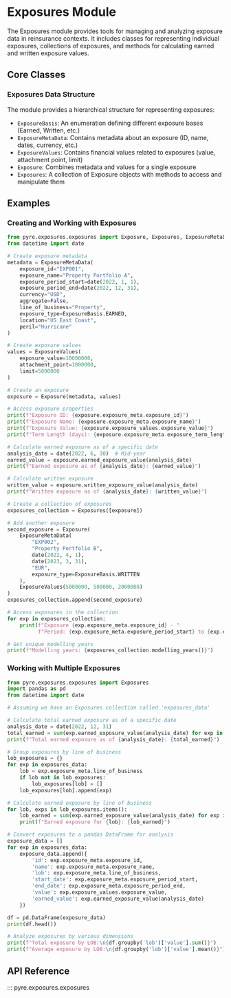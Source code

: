 # Exposures Module

The Exposures module provides tools for managing and analyzing exposure data in reinsurance contexts. It includes classes for representing individual exposures, collections of exposures, and methods for calculating earned and written exposure values.

## Core Classes

### Exposures Data Structure

The module provides a hierarchical structure for representing exposures:

- `ExposureBasis`: An enumeration defining different exposure bases (Earned, Written, etc.)
- `ExposureMetaData`: Contains metadata about an exposure (ID, name, dates, currency, etc.)
- `ExposureValues`: Contains financial values related to exposures (value, attachment point, limit)
- `Exposure`: Combines metadata and values for a single exposure
- `Exposures`: A collection of Exposure objects with methods to access and manipulate them

## Examples

### Creating and Working with Exposures

```python
from pyre.exposures.exposures import Exposure, Exposures, ExposureMetaData, ExposureValues, ExposureBasis
from datetime import date

# Create exposure metadata
metadata = ExposureMetaData(
    exposure_id="EXP001",
    exposure_name="Property Portfolio A",
    exposure_period_start=date(2022, 1, 1),
    exposure_period_end=date(2022, 12, 31),
    currency="USD",
    aggregate=False,
    line_of_business="Property",
    exposure_type=ExposureBasis.EARNED,
    location="US East Coast",
    peril="Hurricane"
)

# Create exposure values
values = ExposureValues(
    exposure_value=10000000,
    attachment_point=1000000,
    limit=5000000
)

# Create an exposure
exposure = Exposure(metadata, values)

# Access exposure properties
print(f"Exposure ID: {exposure.exposure_meta.exposure_id}")
print(f"Exposure Name: {exposure.exposure_meta.exposure_name}")
print(f"Exposure Value: {exposure.exposure_values.exposure_value}")
print(f"Term Length (days): {exposure.exposure_meta.exposure_term_length_days()}")

# Calculate earned exposure as of a specific date
analysis_date = date(2022, 6, 30)  # Mid-year
earned_value = exposure.earned_exposure_value(analysis_date)
print(f"Earned exposure as of {analysis_date}: {earned_value}")

# Calculate written exposure
written_value = exposure.written_exposure_value(analysis_date)
print(f"Written exposure as of {analysis_date}: {written_value}")

# Create a collection of exposures
exposures_collection = Exposures([exposure])

# Add another exposure
second_exposure = Exposure(
    ExposureMetaData(
        "EXP002", 
        "Property Portfolio B",
        date(2022, 4, 1),
        date(2023, 3, 31),
        "EUR",
        exposure_type=ExposureBasis.WRITTEN
    ),
    ExposureValues(5000000, 500000, 2000000)
)
exposures_collection.append(second_exposure)

# Access exposures in the collection
for exp in exposures_collection:
    print(f"Exposure {exp.exposure_meta.exposure_id} - "
          f"Period: {exp.exposure_meta.exposure_period_start} to {exp.exposure_meta.exposure_period_end}")

# Get unique modelling years
print(f"Modelling years: {exposures_collection.modelling_years()}")
```

### Working with Multiple Exposures

```python
from pyre.exposures.exposures import Exposures
import pandas as pd
from datetime import date

# Assuming we have an Exposures collection called 'exposures_data'

# Calculate total earned exposure as of a specific date
analysis_date = date(2022, 12, 31)
total_earned = sum(exp.earned_exposure_value(analysis_date) for exp in exposures_data)
print(f"Total earned exposure as of {analysis_date}: {total_earned}")

# Group exposures by line of business
lob_exposures = {}
for exp in exposures_data:
    lob = exp.exposure_meta.line_of_business
    if lob not in lob_exposures:
        lob_exposures[lob] = []
    lob_exposures[lob].append(exp)

# Calculate earned exposure by line of business
for lob, exps in lob_exposures.items():
    lob_earned = sum(exp.earned_exposure_value(analysis_date) for exp in exps)
    print(f"Earned exposure for {lob}: {lob_earned}")

# Convert exposures to a pandas DataFrame for analysis
exposure_data = []
for exp in exposures_data:
    exposure_data.append({
        'id': exp.exposure_meta.exposure_id,
        'name': exp.exposure_meta.exposure_name,
        'lob': exp.exposure_meta.line_of_business,
        'start_date': exp.exposure_meta.exposure_period_start,
        'end_date': exp.exposure_meta.exposure_period_end,
        'value': exp.exposure_values.exposure_value,
        'earned_value': exp.earned_exposure_value(analysis_date)
    })

df = pd.DataFrame(exposure_data)
print(df.head())

# Analyze exposures by various dimensions
print(f"Total exposure by LOB:\n{df.groupby('lob')['value'].sum()}")
print(f"Average exposure by LOB:\n{df.groupby('lob')['value'].mean()}")
```

## API Reference

::: pyre.exposures.exposures
